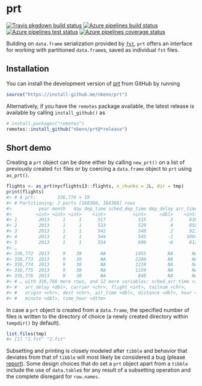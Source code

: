 
<!-- README.md is generated from README.Rmd. Please edit that file -->

# prt

<!-- badges: start -->

[![Travis pkgdown build
status](https://travis-ci.org/nbenn/prt.svg?branch=master)](https://travis-ci.org/nbenn/prt)
[![Azure pipelines build
status](https://img.shields.io/azure-devops/build/nbenn/prt/1)](https://dev.azure.com/nbenn/prt/_build/latest?definitionId=1&branchName=master)
[![Azure pipelines test
status](https://img.shields.io/azure-devops/tests/nbenn/prt/1?color=brightgreen&compact_message)](https://dev.azure.com/nbenn/prt/_build/latest?definitionId=1&branchName=master)
[![Azure pipelines coverage
status](https://img.shields.io/azure-devops/coverage/nbenn/prt/1)](https://dev.azure.com/nbenn/prt/_build/latest?definitionId=1&branchName=master)
<!-- badges: end -->

Building on `data.frame` serialization provided by
[`fst`](https://www.fstpackage.org), `prt` offers an interface for
working with partitioned `data.frame`s, saved as individual `fst` files.

## Installation

You can install the development version of
[prt](https://nbenn.github.io/prt/) from GitHub by running

``` r
source("https://install-github.me/nbenn/prt")
```

Alternatively, if you have the `remotes` package available, the latest
release is available by calling `install_github()` as

``` r
# install.packages("remotes")
remotes::install_github("nbenn/prt@*release")
```

## Short demo

Creating a `prt` object can be done either by calling `new_prt()` on a
list of previously created `fst` files or by coercing a `data.frame`
object to `prt` using `as_prt()`.

``` r
flights <- as_prt(nycflights13::flights, n_chunks = 2L, dir = tmp)
print(flights)
#> # A prt:        336,776 × 19
#> # Partitioning: 2 parts [168388, 168388] rows
#>          year month   day dep_time sched_dep_time dep_delay arr_time
#>         <int> <int> <int>    <int>          <int>     <dbl>    <int>
#> 1        2013     1     1      517            515         2      830
#> 2        2013     1     1      533            529         4      850
#> 3        2013     1     1      542            540         2      923
#> 4        2013     1     1      544            545        -1     1004
#> 5        2013     1     1      554            600        -6      812
#> …
#> 336,772  2013     9    30       NA           1455        NA       NA
#> 336,773  2013     9    30       NA           2200        NA       NA
#> 336,774  2013     9    30       NA           1210        NA       NA
#> 336,775  2013     9    30       NA           1159        NA       NA
#> 336,776  2013     9    30       NA            840        NA       NA
#> # … with 336,766 more rows, and 12 more variables: sched_arr_time <int>,
#> #   arr_delay <dbl>, carrier <chr>, flight <int>, tailnum <chr>,
#> #   origin <chr>, dest <chr>, air_time <dbl>, distance <dbl>, hour <dbl>,
#> #   minute <dbl>, time_hour <dttm>
```

In case a `prt` object is created from a `data.frame`, the specified
number of files is written to the directory of choice (a newly created
directory within `tempdir()` by default).

``` r
list.files(tmp)
#> [1] "1.fst" "2.fst"
```

Subsetting and printing is closely modeled after `tibble` and behavior
that deviates from that of `tibble` will most likely be considered a bug
(please [report](https://github.com/nbenn/prt/issues/new)). Some design
choices that do set a `prt` object apart from a `tibble` include the use
of `data.table`s for any result of a subsetting operation and the
complete disregard for `row.names`.
